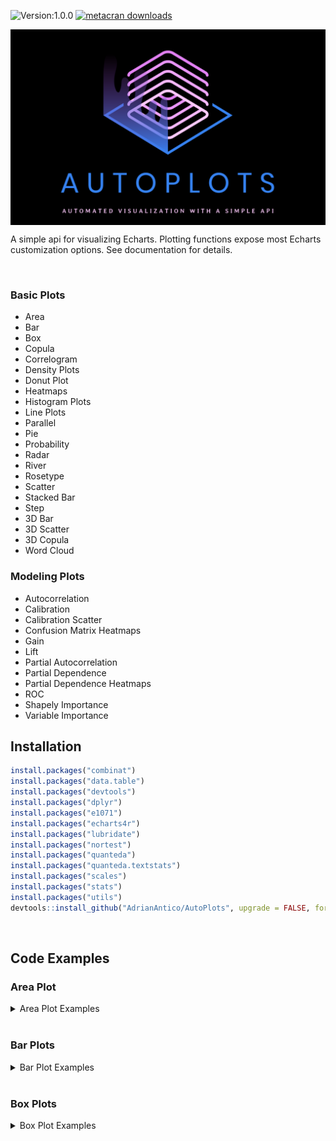 ![Version:1.0.0](https://img.shields.io/static/v1?label=Version&message=1.0.0&color=blue&?style=plastic)
[![metacran downloads](https://cranlogs.r-pkg.org/badges/last-week/AutoPlots)](https://cran.r-project.org/package=AutoPlots)


<img src="https://raw.githubusercontent.com/AdrianAntico/AutoPlots/master/inst/Logo2.PNG" align="center" width="800" />

<br> 

A simple api for visualizing Echarts. Plotting functions expose most Echarts customization options. See documentation for details.

<br> 

### Basic Plots
- Area
- Bar
- Box
- Copula
- Correlogram
- Density Plots
- Donut Plot
- Heatmaps
- Histogram Plots
- Line Plots
- Parallel
- Pie
- Probability
- Radar
- River
- Rosetype
- Scatter
- Stacked Bar
- Step
- 3D Bar
- 3D Scatter
- 3D Copula
- Word Cloud

### Modeling Plots
- Autocorrelation
- Calibration
- Calibration Scatter
- Confusion Matrix Heatmaps
- Gain
- Lift
- Partial Autocorrelation
- Partial Dependence
- Partial Dependence Heatmaps
- ROC
- Shapely Importance
- Variable Importance



## Installation

```r
install.packages("combinat")
install.packages("data.table")
install.packages("devtools")
install.packages("dplyr")
install.packages("e1071")
install.packages("echarts4r")
install.packages("lubridate")
install.packages("nortest")
install.packages("quanteda")
install.packages("quanteda.textstats")
install.packages("scales")
install.packages("stats")
install.packages("utils")
devtools::install_github("AdrianAntico/AutoPlots", upgrade = FALSE, force = TRUE)
```

<br>

## Code Examples


### Area Plot

<details><summary>Area Plot Examples</summary>

```r
# Create fake data
data <- AutoPlots::FakeDataGenerator(N = 1000)
data <- data[, .(
  IndepVar = mean(Independent_Variable8)
), by = c("DateTime")]

# Build plot
AutoPlots::Area(
  dt = data,
  XVar = "DateTime",
  YVar = "IndepVar",
  areaStyle.color = c("#80AAFF","#BDD5FF","#CFCFCF"),
  areaStyle.opacity = c(0.9,0.4,0.05),
  legend.show = FALSE)
```

<br>

<img src="https://raw.githubusercontent.com/AdrianAntico/AutoPlots/master/inst/AreaPlot.PNG" align="center" width="800" />

<br>

```r
# Create fake data
data <- AutoPlots::FakeDataGenerator(N = 1000)
data <- data[, .(
  IndepVar = mean(Independent_Variable8)
), by = c("DateTime", "Factor_1")]

# Build plot
ch <- as.character(sort(unique(data$Factor_1)))
plot_list <- lapply(ch, function(x) {
  AutoPlots::Area(
    dt = data[Factor_1 == x],
    XVar = "DateTime",
    YVar = "IndepVar",
    Height = "300px",
    title.text = paste0("Factor_1: ", x),
    areaStyle.color = c("#80AAFF","#BDD5FF","#CFCFCF"),
    areaStyle.opacity = c(0.9,0.4,0.05),
    legend.show = FALSE)
})

AutoPlots::display_plots_grid(
  plot_list,
  cols = 2
)
```

<br>

<img src="https://raw.githubusercontent.com/AdrianAntico/AutoPlots/master/inst/AreaPlot_grid.PNG" align="center" width="800" />

</details>

<br>


### Bar Plots

<details><summary>Bar Plot Examples</summary>

```r
# Create fake data
data <- AutoPlots::FakeDataGenerator(N = 1000)
data <- data[, .(
  IndepVar = mean(Independent_Variable8)
), by = c("DateTime")]

# Build plot
AutoPlots::Bar(
  dt = data,
  XVar = "DateTime",
  YVar = "IndepVar",
  backgroundStyle.color = c("#80AAFF","#BDD5FF","#CFCFCF"),
  backgroundStyle.opacity = c(0.9,0.4,0.05),
  legend.show = FALSE)
```

<br>

<img src="https://raw.githubusercontent.com/AdrianAntico/AutoPlots/master/inst/BarPlot.PNG" align="center" width="800" />

<br>

```r
# Create fake data
data <- AutoPlots::FakeDataGenerator(N = 1000)
data <- data[, .(
  IndepVar = mean(Independent_Variable8)
), by = c("DateTime", "Factor_1")]

# Build plot
ch <- as.character(sort(unique(data$Factor_1)))
plot_list <- lapply(ch, function(x) {
  AutoPlots::Bar(
    dt = data[Factor_1 == x],
    XVar = "DateTime",
    YVar = "IndepVar",
    Height = "300px",
    title.text = paste0("Factor_1: ", x),
    backgroundStyle.color = c("#80AAFF","#BDD5FF","#CFCFCF"),
    backgroundStyle.opacity = c(0.9,0.4,0.05),
    legend.show = FALSE)
})

AutoPlots::display_plots_grid(
  plot_list,
  cols = 2
)

```

<br>

<img src="https://raw.githubusercontent.com/AdrianAntico/AutoPlots/master/inst/BarPlot_grid.PNG" align="center" width="800" />

<br>


</details>

<br>


### Box Plots

<details><summary>Box Plot Examples</summary>

```r
# Create fake data
data <- AutoPlots::FakeDataGenerator(N = 1000)
data[1, Independent_Variable8 := 0.6]
data[2, Independent_Variable8 := 0.7]
data[3, Independent_Variable8 := 0.8]
data[4, Independent_Variable8 := 0.9]

# Build plot
AutoPlots::Box(
  dt = data,
  XVar = "Factor_1",
  YVar = "Independent_Variable8",
  yAxis.title = "IndepVar",
  itemStyle.color = c("red","#BDD5FF","blue"),
  itemStyle.opacity = c(0.9,0.4,0.05),
  legend.show = FALSE)
```

<br>

<img src="https://raw.githubusercontent.com/AdrianAntico/AutoPlots/master/inst/BoxPlot.PNG" align="center" width="800" />

<br>

```r
# Create fake data
data <- AutoPlots::FakeDataGenerator(N = 1000)
data[1, Independent_Variable8 := 0.6]
data[2, Independent_Variable8 := 0.7]
data[3, Independent_Variable8 := 0.8]
data[4, Independent_Variable8 := 0.9]

# Build plot
ch <- c("Factor_1", "Factor_2")
plot_list <- lapply(ch, function(x) {
  AutoPlots::Box(
    dt = data,
    XVar = x,
    YVar = "Independent_Variable8",
    Height = "300px",
    title.text = paste0("Factor_1: ", x),
    itemStyle.color = c("red","#BDD5FF","blue"),
    itemStyle.opacity = c(0.9,0.4,0.05),
    legend.show = FALSE)
})

AutoPlots::display_plots_grid(
  plot_list,
  cols = 1
)

```

<br>

<img src="https://raw.githubusercontent.com/AdrianAntico/AutoPlots/master/inst/BoxPlot_grid.PNG" align="center" width="800" />

<br>


</details>

<br>
